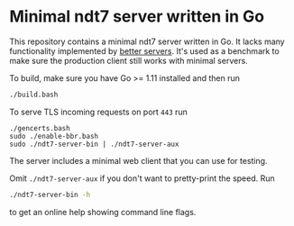 # Minimal ndt7 server written in Go

This repository contains a minimal ndt7 server written in Go. It lacks many
functionality implemented by [better servers](
https://github.com/m-lab/ndt-server). It's used as a benchmark to make
sure the production client still works with minimal servers.

To build, make sure you have Go >= 1.11 installed and then run

```bash
./build.bash
```

To serve TLS incoming requests on port `443` run

```
./gencerts.bash
sudo ./enable-bbr.bash
sudo ./ndt7-server-bin | ./ndt7-server-aux
```

The server includes a minimal web client that you can use for testing.

Omit `./ndt7-server-aux` if you don't want to pretty-print the speed. Run

```bash
./ndt7-server-bin -h
```

to get an online help showing command line flags.
